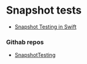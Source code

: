 # Snapshot tests

- [Snapshot Testing in Swift](https://medium.com/dev-jam/snapshot-testing-in-swift-9d52cbec075c)

### Githab repos
- [SnapshotTesting](https://github.com/pointfreeco/swift-snapshot-testing)
